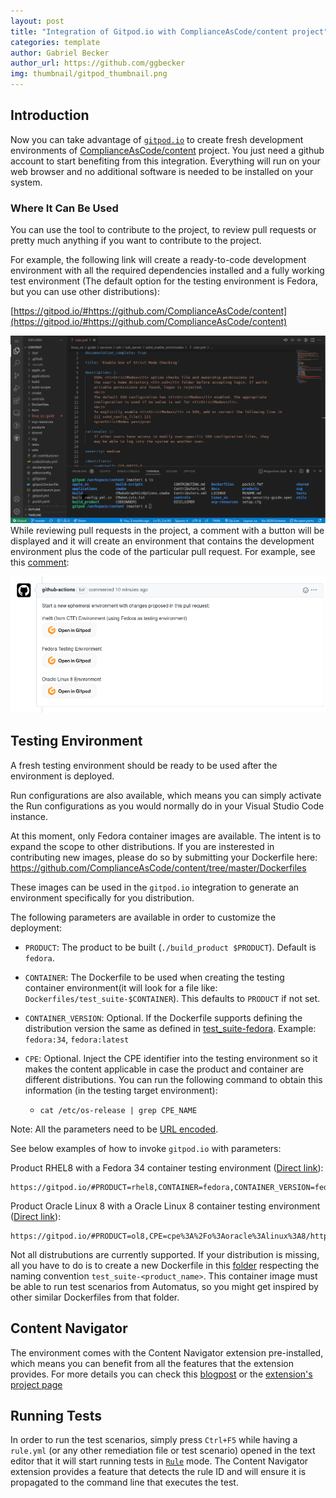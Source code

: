 ```yaml
---
layout: post
title: "Integration of Gitpod.io with ComplianceAsCode/content project"
categories: template
author: Gabriel Becker
author_url: https://github.com/ggbecker
img: thumbnail/gitpod_thumbnail.png
---
```


## Introduction

Now you can take advantage of [`gitpod.io`](https://www.gitpod.io/) to create fresh development environments of [ComplianceAsCode/content](https://github.com/ComplianceAsCode/content) project.
You just need a github account to start benefiting from this integration. Everything will run on your web browser and no additional software is needed to be installed on
your system.

### Where It Can Be Used

You can use the tool to contribute to the project, to review pull requests or pretty much anything if you want to contribute to the project.

For example, the following link will create a ready-to-code development environment with all the required dependencies installed and a fully
working test environment (The default option for the testing environment is Fedora, but you can use other distributions):

[https://gitpod.io/#https://github.com/ComplianceAsCode/content](https://gitpod.io/#https://github.com/ComplianceAsCode/content)


![Visual Studio Code running on a Gitpod Environment](/assets/img/gitpod_env.png)
\
While reviewing pull requests in the project, a comment with a button will be displayed and it will
create an environment that contains the development environment plus the code of the particular
pull request. For example, see this [comment](https://github.com/ComplianceAsCode/content/pull/9072#issuecomment-1171045995):


![Comment on a Pull Request containing links that create Gitpod Environments with different parameters](/assets/img/gitpod_pr_comment.png)


## Testing Environment

A fresh testing environment should be ready to be used after the environment is deployed.

Run configurations are also available, which means you can simply activate the Run configurations as you would normally do in your
Visual Studio Code instance.

At this moment, only Fedora container images are available. The intent is to expand the scope to other distributions.
If you are insterested in contributing new images, please do so by submitting your Dockerfile here: https://github.com/ComplianceAsCode/content/tree/master/Dockerfiles

These images can be used in the `gitpod.io` integration to generate an environment specifically for you distribution.

The following parameters are available in order to customize the deployment:


* `PRODUCT`: The product to be built (`./build_product $PRODUCT`). Default is `fedora`.

* `CONTAINER`: The Dockerfile to be used when creating the testing container environment(it will look for a file like: `Dockerfiles/test_suite-$CONTAINER`). This defaults to `PRODUCT` if not set.

* `CONTAINER_VERSION`: Optional. If the Dockerfile supports defining the distribution version the same as defined in [test_suite-fedora](https://github.com/ComplianceAsCode/content/blob/bf5f0381df44a2079ec356d683c091b1b828931f/Dockerfiles/test_suite-fedora#L2). Example: `fedora:34`, `fedora:latest`

* `CPE`: Optional. Inject the CPE identifier into the testing environment so it makes the content applicable in case the product and container are different distributions. You can run the following command to obtain this information (in the testing target environment):
    * `cat /etc/os-release | grep CPE_NAME`

Note: All the parameters need to be [URL encoded](https://www.w3schools.com/tags/ref_urlencode.asp).

See below examples of how to invoke `gitpod.io` with parameters:


Product RHEL8 with a Fedora 34 container testing environment ([Direct link](https://gitpod.io/#PRODUCT=rhel8,CONTAINER=fedora,CONTAINER_VERSION=fedora%3A34,CPE=cpe%3A%2Fo%3Afedoraproject%3Afedora%3A34/https://github.com/ComplianceAsCode/content)):


```
https://gitpod.io/#PRODUCT=rhel8,CONTAINER=fedora,CONTAINER_VERSION=fedora%3A34,CPE=cpe%3A%2Fo%3Afedoraproject%3Afedora%3A34/https://github.com/ComplianceAsCode/content
```

Product Oracle Linux 8 with a Oracle Linux 8 container testing environment ([Direct link](https://gitpod.io/#PRODUCT=ol8,CPE=cpe%3A%2Fo%3Aoracle%3Alinux%3A8/https://github.com/ComplianceAsCode/content)):
```
https://gitpod.io/#PRODUCT=ol8,CPE=cpe%3A%2Fo%3Aoracle%3Alinux%3A8/https://github.com/ComplianceAsCode/content
```

Not all distrubutions are currently supported. If your distribution is missing, all you have to do is
to create a new Dockerfile in this [folder](https://github.com/ComplianceAsCode/content/tree/master/Dockerfiles) respecting the naming convention `test_suite-<product_name>`.
This container image must be able to run test scenarios from Automatus, so you might get inspired by other similar Dockerfiles from that folder.

## Content Navigator

The environment comes with the Content Navigator extension pre-installed, which means you can benefit from all the
features that the extension provides. For more details you can check this [blogpost](https://complianceascode.github.io/template/2019/12/19/content-navigator-a-vscode-extension.html) or the [extension's project page](https://github.com/ggbecker/content-navigator/)

## Running Tests

In order to run the test scenarios, simply press `Ctrl+F5` while having a `rule.yml` (or any other remediation file or test scenario) opened in the text editor that it will start running tests in [`Rule`](https://complianceascode.readthedocs.io/en/latest/tests/README.html#rule-based-testing) mode. The Content Navigator extension provides a feature that detects the rule ID and will ensure it is propagated to the command line that executes the test.
